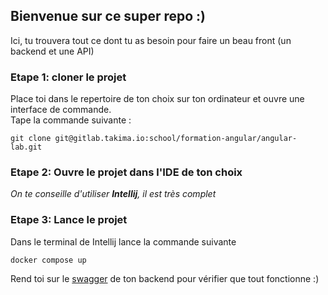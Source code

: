 ## Bienvenue sur ce super repo :)

Ici, tu trouvera tout ce dont tu as besoin pour faire un beau front (un backend et une API)

### Etape 1: cloner le projet
Place toi dans le repertoire de ton choix sur ton ordinateur et ouvre une interface de commande. </br>
Tape la commande suivante : 
```
git clone git@gitlab.takima.io:school/formation-angular/angular-lab.git
```
### Etape 2: Ouvre le projet dans l'IDE de ton choix
*On te conseille d'utiliser ***Intellij***, il est très complet*

### Etape 3: Lance le projet
Dans le terminal de Intellij lance la commande suivante
```
docker compose up
```
Rend toi sur le [swagger](http://localhost:8080/swagger-ui/index.html#/) de ton backend pour vérifier que tout fonctionne :) 




